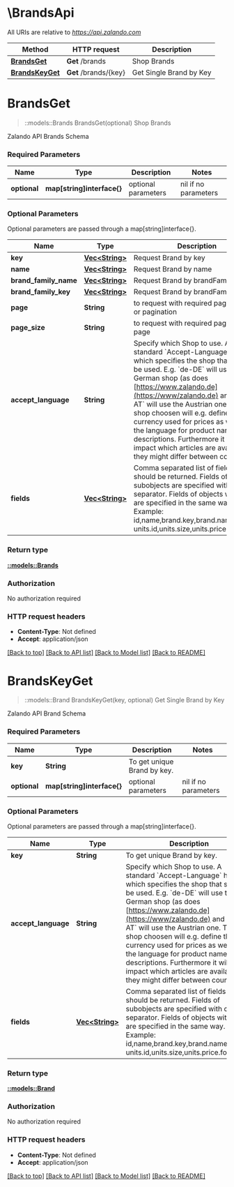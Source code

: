 # \BrandsApi

All URIs are relative to *https://api.zalando.com*

Method | HTTP request | Description
------------- | ------------- | -------------
[**BrandsGet**](BrandsApi.md#BrandsGet) | **Get** /brands | Shop Brands
[**BrandsKeyGet**](BrandsApi.md#BrandsKeyGet) | **Get** /brands/{key} | Get Single Brand by Key


# **BrandsGet**
> ::models::Brands BrandsGet(optional)
Shop Brands

Zalando API Brands Schema

### Required Parameters

Name | Type | Description  | Notes
------------- | ------------- | ------------- | -------------
 **optional** | **map[string]interface{}** | optional parameters | nil if no parameters

### Optional Parameters
Optional parameters are passed through a map[string]interface{}.

Name | Type | Description  | Notes
------------- | ------------- | ------------- | -------------
 **key** | [**Vec&lt;String&gt;**](String.md)| Request Brand by key | 
 **name** | [**Vec&lt;String&gt;**](String.md)| Request Brand by name | 
 **brand_family_name** | [**Vec&lt;String&gt;**](String.md)| Request Brand by brandFamilyName | 
 **brand_family_key** | [**Vec&lt;String&gt;**](String.md)| Request Brand by brandFamilyKey | 
 **page** | **String**| to request with required page number or pagination | 
 **page_size** | **String**| to request with required page size in a page | 
 **accept_language** | **String**| Specify which Shop to use.  A standard &#x60;Accept-Language&#x60; header which specifies the shop that should be used. E.g. &#x60;de-DE&#x60; will use the German shop (as does [https://www.zalando.de](https://www/zalando.de) and &#x60;de-AT&#x60; will use the Austrian one.  The shop choosen will e.g. define the currency used for prices as well as the language for product names and descriptions. Furthermore it will impact which articles are available as they might differ between countries. | 
 **fields** | [**Vec&lt;String&gt;**](String.md)| Comma separated list of fields that should be returned. Fields of subobjects are specified with dots as separator. Fields of objects within lists are specified in the same way.  Example: id,name,brand.key,brand.name, units.id,units.size,units.price.formatted | 

### Return type

[**::models::Brands**](Brands.md)

### Authorization

No authorization required

### HTTP request headers

 - **Content-Type**: Not defined
 - **Accept**: application/json

[[Back to top]](#) [[Back to API list]](../README.md#documentation-for-api-endpoints) [[Back to Model list]](../README.md#documentation-for-models) [[Back to README]](../README.md)

# **BrandsKeyGet**
> ::models::Brand BrandsKeyGet(key, optional)
Get Single Brand by Key

Zalando API Brand Schema

### Required Parameters

Name | Type | Description  | Notes
------------- | ------------- | ------------- | -------------
  **key** | **String**| To get unique Brand by key. | 
 **optional** | **map[string]interface{}** | optional parameters | nil if no parameters

### Optional Parameters
Optional parameters are passed through a map[string]interface{}.

Name | Type | Description  | Notes
------------- | ------------- | ------------- | -------------
 **key** | **String**| To get unique Brand by key. | 
 **accept_language** | **String**| Specify which Shop to use.  A standard &#x60;Accept-Language&#x60; header which specifies the shop that should be used. E.g. &#x60;de-DE&#x60; will use the German shop (as does [https://www.zalando.de](https://www/zalando.de) and &#x60;de-AT&#x60; will use the Austrian one.  The shop choosen will e.g. define the currency used for prices as well as the language for product names and descriptions. Furthermore it will impact which articles are available as they might differ between countries. | 
 **fields** | [**Vec&lt;String&gt;**](String.md)| Comma separated list of fields that should be returned. Fields of subobjects are specified with dots as separator. Fields of objects within lists are specified in the same way.  Example: id,name,brand.key,brand.name, units.id,units.size,units.price.formatted | 

### Return type

[**::models::Brand**](Brand.md)

### Authorization

No authorization required

### HTTP request headers

 - **Content-Type**: Not defined
 - **Accept**: application/json

[[Back to top]](#) [[Back to API list]](../README.md#documentation-for-api-endpoints) [[Back to Model list]](../README.md#documentation-for-models) [[Back to README]](../README.md)

